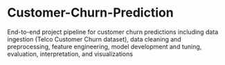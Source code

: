 # Customer-Churn-Prediction
End-to-end project pipeline for customer churn predictions including data ingestion (Telco Customer Churn dataset), data cleaning and preprocessing, feature engineering, model development and tuning, evaluation, interpretation, and visualizations
